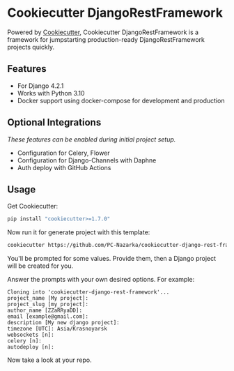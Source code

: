 # Cookiecutter DjangoRestFramework

Powered by [Cookiecutter](https://github.com/cookiecutter/cookiecutter), Cookiecutter DjangoRestFramework is a framework for jumpstarting
production-ready DjangoRestFramework projects quickly.

## Features

-   For Django 4.2.1
-   Works with Python 3.10
-   Docker support using docker-compose for development and production

## Optional Integrations

*These features can be enabled during initial project setup.*

-   Configuration for Celery, Flower
-   Configuration for Django-Channels with Daphne
-   Auth deploy with GitHub Actions

## Usage

Get Cookiecutter:

```bash
pip install "cookiecutter>=1.7.0"
```

Now run it for generate project with this template:

```bash
cookiecutter https://github.com/PC-Nazarka/cookiecutter-django-rest-framework
```

You'll be prompted for some values. Provide them, then a Django project will be created for you.

Answer the prompts with your own desired options. For example:

    Cloning into 'cookiecutter-django-rest-framework'...
    project_name [My project]:
    project_slug [my_project]:
    author_name [ZZaRRyaDD]:
    email [example@gmail.com]:
    description [My new django project]:
    timezone [UTC]: Asia/Krasnoyarsk
    websockets [n]:
    celery [n]:
    autodeploy [n]:


Now take a look at your repo.
